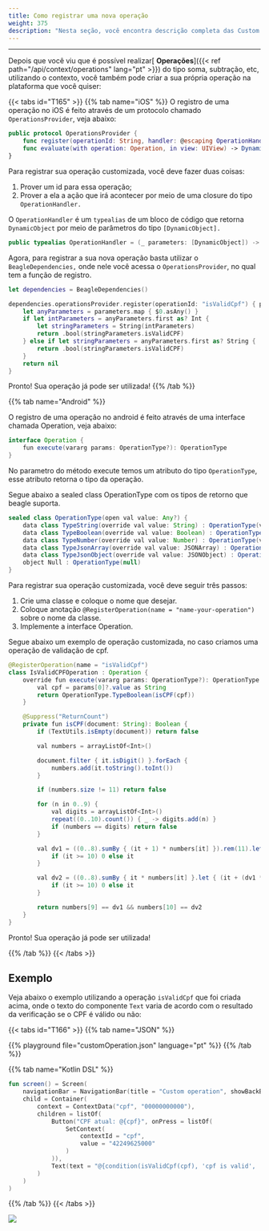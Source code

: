```yaml
---
title: Como registrar uma nova operação
weight: 375
description: "Nesta seção, você encontra descrição completa das Custom Operations."
---
```


---

Depois que você viu que é possível realizar[ **Operações**]({{< ref path="/api/context/operations" lang="pt" >}}) do tipo soma, subtração, etc, utilizando o contexto, você também pode criar a sua própria operação na plataforma que você quiser:

{{< tabs id="T165" >}}
{{% tab name="iOS" %}}
O registro de uma operação no iOS é feito através de um protocolo chamado `OperationsProvider`, veja abaixo:

```swift
public protocol OperationsProvider {
    func register(operationId: String, handler: @escaping OperationHandler)
    func evaluate(with operation: Operation, in view: UIView) -> DynamicObject
}
```

Para registrar sua operação customizada, você deve fazer duas coisas:

1. Prover um id para essa operação;
2. Prover a ela a ação que irá acontecer por meio de uma closure do tipo `OperationHandler.`

O `OperationHandler` é um `typealias` de um bloco de código que retorna `DynamicObject` por meio de parâmetros do tipo `[DynamicObject].`

```swift
public typealias OperationHandler = (_ parameters: [DynamicObject]) -> DynamicObject
```

Agora, para registrar a sua nova operação basta utilizar o `BeagleDependencies,` onde nele você acessa o `OperationsProvider`, no qual tem a função de registro.

```swift
let dependencies = BeagleDependencies()

dependencies.operationsProvider.register(operationId: "isValidCpf") { parameters in
    let anyParameters = parameters.map { $0.asAny() }
    if let intParameters = anyParameters.first as? Int {
        let stringParameters = String(intParameters)
        return .bool(stringParameters.isValidCPF)
    } else if let stringParameters = anyParameters.first as? String {
        return .bool(stringParameters.isValidCPF)
    }
    return nil
}
```

Pronto! Sua operação já pode ser utilizada!
{{% /tab %}}

{{% tab name="Android" %}}

O registro de uma operação no android é feito através de uma interface chamada Operation, veja abaixo:

```java
interface Operation {
    fun execute(vararg params: OperationType?): OperationType
}
```

No parametro do método execute temos um atributo do tipo `OperationType`, esse atributo retorna o tipo da operação.

Segue abaixo a sealed class OperationType com os tipos de retorno que beagle suporta.

```java
sealed class OperationType(open val value: Any?) {
    data class TypeString(override val value: String) : OperationType(value)
    data class TypeBoolean(override val value: Boolean) : OperationType(value)
    data class TypeNumber(override val value: Number) : OperationType(value)
    data class TypeJsonArray(override val value: JSONArray) : OperationType(value)
    data class TypeJsonObject(override val value: JSONObject) : OperationType(value)
    object Null : OperationType(null)
}
```

Para registrar sua operação customizada, você deve seguir três passos:

1. Crie uma classe e coloque o nome que desejar.
2. Coloque anotação `@RegisterOperation(name = "name-your-operation")` sobre o nome da classe.
3. Implemente a interface Operation.

Segue abaixo um exemplo de operação customizada, no caso criamos uma operação de validação de cpf.

```java
@RegisterOperation(name = "isValidCpf")
class IsValidCPFOperation : Operation {
    override fun execute(vararg params: OperationType?): OperationType {
        val cpf = params[0]?.value as String
        return OperationType.TypeBoolean(isCPF(cpf))
    }

    @Suppress("ReturnCount")
    private fun isCPF(document: String): Boolean {
        if (TextUtils.isEmpty(document)) return false

        val numbers = arrayListOf<Int>()

        document.filter { it.isDigit() }.forEach {
            numbers.add(it.toString().toInt())
        }

        if (numbers.size != 11) return false

        for (n in 0..9) {
            val digits = arrayListOf<Int>()
            repeat((0..10).count()) { _ -> digits.add(n) }
            if (numbers == digits) return false
        }

        val dv1 = ((0..8).sumBy { (it + 1) * numbers[it] }).rem(11).let {
            if (it >= 10) 0 else it
        }

        val dv2 = ((0..8).sumBy { it * numbers[it] }.let { (it + (dv1 * 9)).rem(11) }).let {
            if (it >= 10) 0 else it
        }

        return numbers[9] == dv1 && numbers[10] == dv2
    }
}
```

Pronto! Sua operação já pode ser utilizada!

{{% /tab %}}
{{< /tabs >}}

## Exemplo

Veja abaixo o exemplo utilizando a operação `isValidCpf` que foi criada acima, onde o texto do componente `Text` varia de acordo com o resultado da verificação se o CPF é válido ou não:

{{< tabs id="T166" >}}
{{% tab name="JSON" %}}

<!-- json-playground:customOperation.json
{
  "_beagleComponent_" : "beagle:screenComponent",
  "navigationBar" : {
    "title" : "Custom operation",
    "showBackButton" : true
  },
  "child" : {
    "_beagleComponent_" : "beagle:container",
    "children" : [ {
      "_beagleComponent_" : "beagle:button",
      "text" : "CPF atual: @{cpf}",
      "onPress" : [ {
        "_beagleAction_" : "beagle:setContext",
        "contextId" : "cpf",
        "value" : "42249625000"
      } ]
    }, {
      "_beagleComponent_" : "beagle:text",
      "text" : "@{condition(isValidCpf(cpf), 'cpf is valid', 'cpf is not valid')}"
    } ],
    "context" : {
      "id" : "cpf",
      "value" : "00000000000"
    }
  }
}
-->

{{% playground file="customOperation.json" language="pt" %}}
{{% /tab %}}

{{% tab name="Kotlin DSL" %}}

```kotlin
fun screen() = Screen(
    navigationBar = NavigationBar(title = "Custom operation", showBackButton = true),
    child = Container(
        context = ContextData("cpf", "00000000000"),
        children = listOf(
            Button("CPF atual: @{cpf}", onPress = listOf(
                SetContext(
                    contextId = "cpf",
                    value = "42249625000"
                )
            )),
            Text(text = "@{condition(isValidCpf(cpf), 'cpf is valid', 'cpf is not valid')}")
        )
    )
)
```

{{% /tab %}}
{{< /tabs >}}

![](/customoperation.gif)
